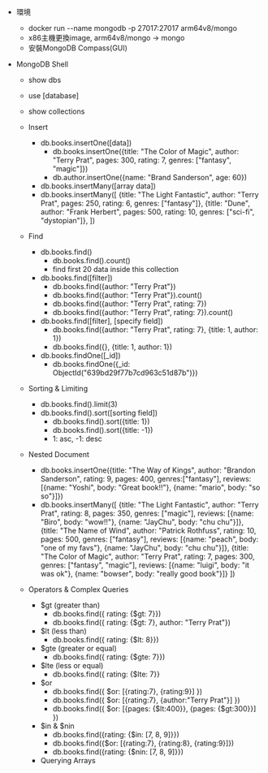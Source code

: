 - 環境
  - docker run --name mongodb -p 27017:27017 arm64v8/mongo
  - x86主機更換image, arm64v8/mongo -> mongo
  - 安裝MongoDB Compass(GUI)
  
- MongoDB Shell
  - show dbs
  - use [database]
  - show collections
    
  - Insert
    - db.books.insertOne([data])
      - db.books.insertOne({title: "The Color of Magic", author: "Terry Prat", pages: 300, rating: 7, genres: ["fantasy", "magic"]})
      - db.author.insertOne({name: "Brand Sanderson", age: 60})
    - db.books.insertMany([array data])
    - db.books.insertMany([
      {title: "The Light Fantastic", author: "Terry Prat", pages: 250, rating: 6, genres: ["fantasy"]},
      {title: "Dune", author: "Frank Herbert", pages: 500, rating: 10, genres: ["sci-fi", "dystopian"]},
      ])
      
  - Find
    - db.books.find()
      - db.books.find().count()
      - find first 20 data inside this collection
    - db.books.find([filter])
      - db.books.find({author: "Terry Prat"})
      - db.books.find({author: "Terry Prat"}).count()
      - db.books.find({author: "Terry Prat", rating: 7})
      - db.books.find({author: "Terry Prat", rating: 7}).count()
    - db.books.find([filter], [specify field])
      - db.books.find({author: "Terry Prat", rating: 7}, {title: 1, author: 1})
      - db.books.find({}, {title: 1, author: 1})
    - db.books.findOne([_id])
      - db.books.findOne({_id: ObjectId("639bd29f77b7cd963c51d87b")})
    
  - Sorting & Limiting
    - db.books.find().limit(3)
    - db.books.find().sort([sorting field])
      - db.books.find().sort({title: 1})
      - db.books.find().sort({title: -1})
      - 1: asc, -1: desc
  
  - Nested Document
    - db.books.insertOne({title: "The Way of Kings", author: "Brandon Sanderson", rating: 9, pages: 400, genres:["fantasy"], reviews: [{name: "Yoshi", body: "Great book!!"}, {name: "mario", body: "so so"}]})
    - db.books.insertMany([
        {title: "The Light Fantastic", author: "Terry Prat", rating: 8, pages: 350, genres: ["magic"], reviews: [{name: "Biro", body: "wow!!"}, {name: "JayChu", body: "chu chu"}]},
        {title: "The Name of Wind", author: "Patrick Rothfuss", rating: 10, pages: 500, genres: ["fantasy"], reviews: [{name: "peach", body: "one of my favs"}, {name: "JayChu", body: "chu chu"}]},
        {title: "The Color of Magic", author: "Terry Prat", rating: 7, pages: 300, genres: ["fantasy", "magic"], reviews: [{name: "luigi", body: "it was ok"}, {name: "bowser", body: "really good book"}]}
      ])
      
  - Operators & Complex Queries
    - $gt (greater than)
      - db.books.find({ rating: {$gt: 7}})
      - db.books.find({ rating: {$gt: 7}, author: "Terry Prat"})
    - $lt (less than)
      - db.books.find({ rating: {$lt: 8}})
    - $gte (greater or equal)
      - db.books.find({ rating: {$gte: 7}})
    - $lte (less or equal)
      - db.books.find({ rating: {$lte: 7}}
    - $or
      - db.books.find({ $or: [{rating:7}, {rating:9}] })
      - db.books.find({ $or: [{rating:7}, {author:"Terry Prat"}] })
      - db.books.find({ $or: [{pages: {$lt:400}}, {pages: {$gt:300}}] })
    - $in & $nin 
      - db.books.find({rating: {$in: [7, 8, 9]}})
      - db.books.find({$or: [{rating:7}, {rating:8}, {rating:9}]})
      - db.books.find({rating: {$nin: [7, 8, 9]}})
    - Querying Arrays
    
  

